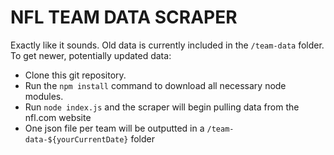 # NFL TEAM DATA SCRAPER

Exactly like it sounds. Old data is currently included in the `/team-data` folder.
To get newer, potentially updated data:
- Clone this git repository.
- Run the `npm install` command to download all necessary node modules.
- Run `node index.js` and the scraper will begin pulling data from the nfl.com website
- One json file per team will be outputted in a `/team-data-${yourCurrentDate}` folder

